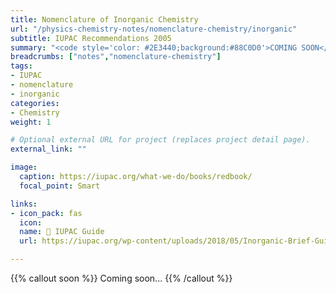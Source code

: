 ```yaml
---
title: Nomenclature of Inorganic Chemistry
url: "/physics-chemistry-notes/nomenclature-chemistry/inorganic"
subtitle: IUPAC Recommendations 2005
summary: "<code style='color: #2E3440;background:#88C0D0'>COMING SOON</code> <br> IUPAC Recommendations 2005."
breadcrumbs: ["notes","nomenclature-chemistry"]
tags:
- IUPAC
- nomenclature
- inorganic
categories:
- Chemistry
weight: 1

# Optional external URL for project (replaces project detail page).
external_link: ""

image:
  caption: https://iupac.org/what-we-do/books/redbook/
  focal_point: Smart

links:
- icon_pack: fas
  icon:
  name: 🔗 IUPAC Guide
  url: https://iupac.org/wp-content/uploads/2018/05/Inorganic-Brief-Guide-V1-3.pdf

---
```


{{% callout soon %}}
Coming soon...
{{% /callout %}}
